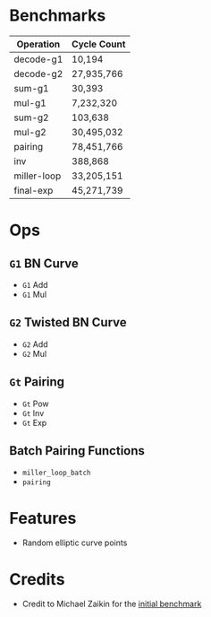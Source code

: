 # Benchmarks

| Operation   | Cycle Count |
| ----------- | ----------- |
| decode-g1   | 10,194      |
| decode-g2   | 27,935,766  |
| sum-g1      | 30,393      |
| mul-g1      | 7,232,320   |
| sum-g2      | 103,638     |
| mul-g2      | 30,495,032  |
| pairing     | 78,451,766  |
| inv         | 388,868     |
| miller-loop | 33,205,151  |
| final-exp   | 45,271,739  |

# Ops

## `G1` BN Curve

- `G1` Add
- `G1` Mul

## `G2` Twisted BN Curve

- `G2` Add
- `G2` Mul

## `Gt` Pairing

- `Gt` Pow
- `Gt` Inv
- `Gt` Exp

## Batch Pairing Functions

- `miller_loop_batch`
- `pairing`

# Features

- Random elliptic curve points

# Credits

- Credit to Michael Zaikin for the [initial benchmark](https://github.com/m-kus/sp1-bn254-benchmark)
